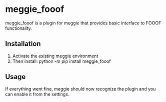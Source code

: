 # meggie\_fooof

meggie\_fooof is a plugin for meggie that provides basic interface to FOOOF functionality.

## Installation

1. Activate the existing meggie environment
1. Then install: python -m pip install meggie\_fooof

## Usage

If everything went fine, meggie should now recognize the plugin and you can enable it from the settings.

